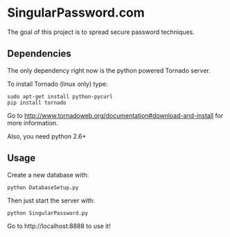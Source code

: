 SingularPassword.com
====================

The goal of this project is to spread secure password techniques.

Dependencies
------------
The only dependency right now is the python powered Tornado server.

To install Tornado (linux only) type:

	sudo apt-get install python-pycurl
	pip install tornado

Go to http://www.tornadoweb.org/documentation#download-and-install for more information.

Also, you need python 2.6+

Usage
-----
Create a new database with:

	python DatabaseSetup.py
 
Then just start the server with:

	python SingularPassword.py

Go to http://localhost:8888 to use it!

